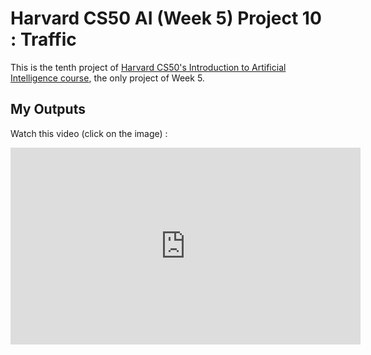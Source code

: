 # Harvard CS50 AI (Week 5) Project 10 : Traffic

This is the tenth project of [Harvard CS50's Introduction to Artificial Intelligence course](https://cs50.harvard.edu/ai/2020/), the only project of Week 5.

## My Outputs

Watch this video (click on the image) :

<iframe width="560" height="315" src="https://www.youtube.com/embed/iA9NmSJ9rCY?start=55" title="YouTube video player" frameborder="0" allow="accelerometer; autoplay; clipboard-write; encrypted-media; gyroscope; picture-in-picture; web-share" allowfullscreen></iframe>

